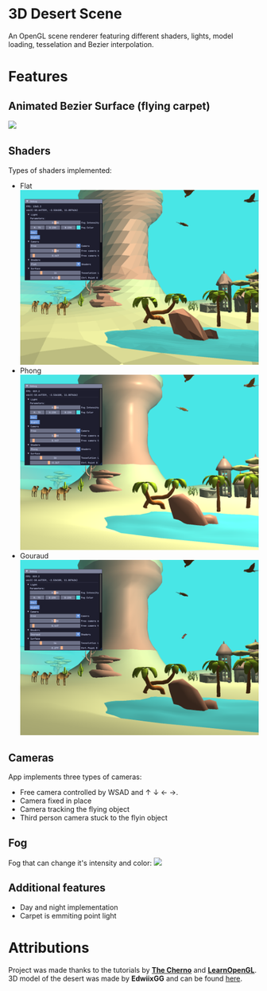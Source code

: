 # 3D Desert Scene
An OpenGL scene renderer featuring different shaders, lights, model loading, tesselation and Bezier interpolation.

# Features
## Animated Bezier Surface (flying carpet)
![](docs/carpet.gif)
## Shaders
Types of shaders implemented:
- Flat
![](docs/flat.png)
- Phong
![](docs/phong.png)
- Gouraud
![](docs/gouraud.png)

## Cameras
App implements three types of cameras:
- Free camera controlled by WSAD and ↑ ↓ ← →.
- Camera fixed in place
- Camera tracking the flying object
- Third person camera stuck to the flyin object 
## Fog
Fog that can change it's intensity and color:
![](docs/fog.gif)
## Additional features
- Day and night implementation
- Carpet is emmiting point light
# Attributions
Project was made thanks to the tutorials by **[The Cherno](https://www.youtube.com/@TheCherno)** and **[LearnOpenGL](https://learnopengl.com/)**. <br>
3D model of the desert was made by **EdwiixGG** and can be found [here](https://sketchfab.com/3d-models/low-poly-desert-c25524a942704f5c833ac53b645cda82).
